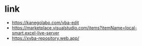 # link
- https://kanegolabo.com/vba-edit
- https://marketplace.visualstudio.com/items?itemName=local-smart.excel-live-server
- https://xvba-repository.web.app/
